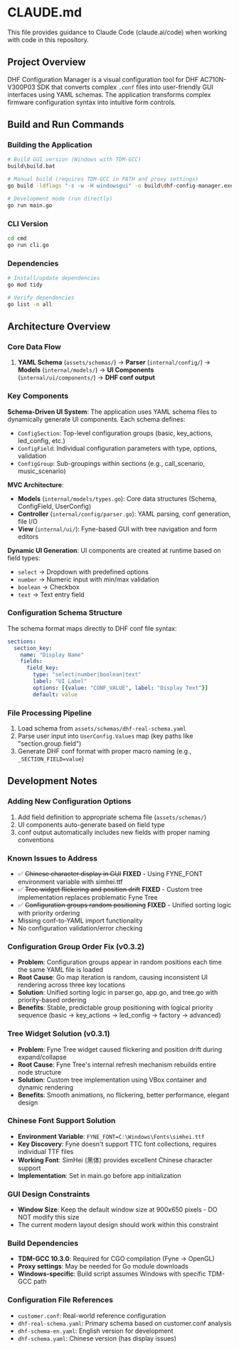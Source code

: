 # CLAUDE.md

This file provides guidance to Claude Code (claude.ai/code) when working with code in this repository.

## Project Overview

DHF Configuration Manager is a visual configuration tool for DHF AC710N-V300P03 SDK that converts complex `.conf` files into user-friendly GUI interfaces using YAML schemas. The application transforms complex firmware configuration syntax into intuitive form controls.

## Build and Run Commands

### Building the Application
```bash
# Build GUI version (Windows with TDM-GCC)
build\build.bat

# Manual build (requires TDM-GCC in PATH and proxy settings)
go build -ldflags "-s -w -H windowsgui" -o build\dhf-config-manager.exe main.go

# Development mode (run directly)
go run main.go
```

### CLI Version
```bash
cd cmd
go run cli.go
```

### Dependencies
```bash
# Install/update dependencies
go mod tidy

# Verify dependencies
go list -m all
```

## Architecture Overview

### Core Data Flow
1. **YAML Schema** (`assets/schemas/`) → **Parser** (`internal/config/`) → **Models** (`internal/models/`) → **UI Components** (`internal/ui/components/`) → **DHF conf output**

### Key Components

**Schema-Driven UI System**: The application uses YAML schema files to dynamically generate UI components. Each schema defines:
- `ConfigSection`: Top-level configuration groups (basic, key_actions, led_config, etc.)  
- `ConfigField`: Individual configuration parameters with type, options, validation
- `ConfigGroup`: Sub-groupings within sections (e.g., call_scenario, music_scenario)

**MVC Architecture**:
- **Models** (`internal/models/types.go`): Core data structures (Schema, ConfigField, UserConfig)
- **Controller** (`internal/config/parser.go`): YAML parsing, conf generation, file I/O
- **View** (`internal/ui/`): Fyne-based GUI with tree navigation and form editors

**Dynamic UI Generation**: UI components are created at runtime based on field types:
- `select` → Dropdown with predefined options
- `number` → Numeric input with min/max validation  
- `boolean` → Checkbox
- `text` → Text entry field

### Configuration Schema Structure
The schema format maps directly to DHF conf file syntax:
```yaml
sections:
  section_key:
    name: "Display Name"
    fields:
      field_key:
        type: "select|number|boolean|text"
        label: "UI Label"
        options: [{value: "CONF_VALUE", label: "Display Text"}]
        default: value
```

### File Processing Pipeline
1. Load schema from `assets/schemas/dhf-real-schema.yaml`
2. Parse user input into `UserConfig.Values` map (key paths like "section.group.field")
3. Generate DHF conf format with proper macro naming (e.g., `_SECTION_FIELD=value`)

## Development Notes

### Adding New Configuration Options
1. Add field definition to appropriate schema file (`assets/schemas/`)
2. UI components auto-generate based on field type
3. conf output automatically includes new fields with proper naming conventions

### Known Issues to Address
- ✅ ~~Chinese character display in GUI~~ **FIXED** - Using FYNE_FONT environment variable with simhei.ttf
- ✅ ~~Tree widget flickering and position drift~~ **FIXED** - Custom tree implementation replaces problematic Fyne Tree
- ✅ ~~Configuration groups random positioning~~ **FIXED** - Unified sorting logic with priority ordering
- Missing conf-to-YAML import functionality  
- No configuration validation/error checking

### Configuration Group Order Fix (v0.3.2)
- **Problem**: Configuration groups appear in random positions each time the same YAML file is loaded
- **Root Cause**: Go map iteration is random, causing inconsistent UI rendering across three key locations
- **Solution**: Unified sorting logic in parser.go, app.go, and tree.go with priority-based ordering
- **Benefits**: Stable, predictable group positioning with logical priority sequence (basic → key_actions → led_config → factory → advanced)

### Tree Widget Solution (v0.3.1)
- **Problem**: Fyne Tree widget caused flickering and position drift during expand/collapse
- **Root Cause**: Fyne Tree's internal refresh mechanism rebuilds entire node structure
- **Solution**: Custom tree implementation using VBox container and dynamic rendering
- **Benefits**: Smooth animations, no flickering, better performance, elegant design

### Chinese Font Support Solution
- **Environment Variable**: `FYNE_FONT=C:\Windows\Fonts\simhei.ttf`
- **Key Discovery**: Fyne doesn't support TTC font collections, requires individual TTF files
- **Working Font**: SimHei (黑体) provides excellent Chinese character support
- **Implementation**: Set in main.go before app initialization

### GUI Design Constraints
- **Window Size**: Keep the default window size at 900x650 pixels - DO NOT modify this size
- The current modern layout design should work within this constraint

### Build Dependencies
- **TDM-GCC 10.3.0**: Required for CGO compilation (Fyne → OpenGL)
- **Proxy settings**: May be needed for Go module downloads
- **Windows-specific**: Build script assumes Windows with specific TDM-GCC path

### Configuration File References
- `customer.conf`: Real-world reference configuration
- `dhf-real-schema.yaml`: Primary schema based on customer.conf analysis
- `dhf-schema-en.yaml`: English version for development
- `dhf-schema.yaml`: Chinese version (has display issues)